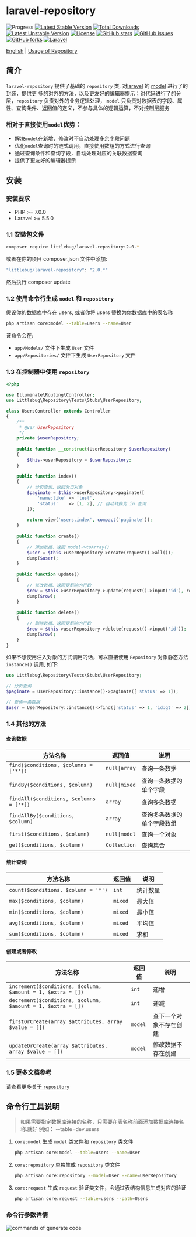 laravel-repository
==================

![Progress](http://progressed.io/bar/100?title=completed) 
[![Latest Stable Version](https://poser.pugx.org/littlebug/laravel-repository/v/stable)](https://packagist.org/packages/littlebug/laravel-repository)
[![Total Downloads](https://poser.pugx.org/littlebug/laravel-repository/downloads)](https://packagist.org/packages/littlebug/laravel-repository)
[![Latest Unstable Version](https://poser.pugx.org/littlebug/laravel-repository/v/unstable)](https://packagist.org/packages/littlebug/laravel-repository)
[![License](https://poser.pugx.org/littlebug/laravel-repository/license)](https://packagist.org/packages/littlebug/laravel-repository)
[![GitHub stars](https://img.shields.io/github/stars/Wanchaochao/laravel-repository.svg)](https://github.com/Wanchaochao/laravel-repository/stargazers)
[![GitHub issues](https://img.shields.io/github/issues/Wanchaochao/laravel-repository.svg)](https://github.com/Wanchaochao/laravel-repository/issues)
[![GitHub forks](https://img.shields.io/github/forks/Wanchaochao/laravel-repository.svg)](https://github.com/Wanchaochao/laravel-repository/network)
[![Laravel](https://img.shields.io/badge/Laravel%20%5E5.5-support-brightgreen.svg)](https://github.com/laravel/laravel)

[English](./README.md) | [Usage of Repository](https://wanchaochao.github.io/laravel-repository/?page=repository)

## 简介

`laravel-repository` 提供了基础的 `repository` 类, 对[laravel](https://laravel.com/) 的 
[model](https://learnku.com/docs/laravel/5.5/eloquent/1332) 进行了的封装，提供更
多的对外的方法，以及更友好的编辑器提示；对代码进行了的分层，`repository` 负责对外的业务逻辑处理，
`model` 只负责对数据表的字段、属性、查询条件、返回值的定义，不参与具体的逻辑运算，不对控制层服务

### 相对于直接使用`model`优势：

- 解决`model`在新增、修改时不自动处理多余字段问题
- 优化`model`查询时的链式调用，直接使用数组的方式进行查询
- 通过查询条件和查询字段，自动处理对应的关联数据查询
- 提供了更友好的编辑器提示

## 安装

### 安装要求

- PHP >= 7.0.0
- Laravel >= 5.5.0

### 1.1 安装包文件

```bash
composer require littlebug/laravel-repository:2.0.*
```
或者在你的项目 composer.json 文件中添加:

```bash
"littlebug/laravel-repository": "2.0.*"
```
然后执行 composer update

### 1.2 使用命令行生成 `model` 和 `repository`

假设你的数据库中存在 users, 或者你将 users 替换为你数据库中的表名称

```bash
php artisan core:model --table=users --name=User
```

该命令会在:

- `app/Models/` 文件下生成 `User` 文件
- `app/Repositories/` 文件下生成 `UserRepository`  文件 

### 1.3 在控制器中使用 `repository` 

```php
<?php

use Illuminate\Routing\Controller;
use Littlebug\Repository\Tests\Stubs\UserRepository;

class UsersController extends Controller 
{
    /**
     * @var UserRepository
     */
    private $userRepository;
    
    public function __construct(UserRepository $userRepository)
    {
        $this->userRepository = $userRepository;
    }
    
    public function index()
    {
        // 分页查询、返回分页对象
        $paginate = $this->userRepository->paginate([
            'name:like' => 'test', 
            'status'    => [1, 2], // 自动转换为 in 查询
        ]);
        
        return view('users.index', compact('paginate'));
    }
    
    public function create()
    {
        // 添加数据、返回 model->toArray()
        $user = $this->userRepository->create(request()->all());
        dump($user);
    }
    
    public function update()
    {
        // 修改数据、返回受影响的行数
        $row = $this->userRepository->update(request()->input('id'), request()->all());
        dump($row);
    }
    
    public function delete()
    {
        // 删除数据、返回受影响的行数
        $row = $this->userRepository->delete(request()->input('id'));
        dump($row);
    }
}

```

如果不想使用注入对象的方式调用的话，可以直接使用 `Repository` 对象静态方法 `instance()` 调用, 如下:

```php
use Littlebug\Repository\Tests\Stubs\UserRepository;

// 分页查询
$paginate = UserRepository::instance()->paginate(['status' => 1]);

// 查询一条数据
$user = UserRepository::instance()->find(['status' => 1, 'id:gt' => 2]);
```
### 1.4 其他的方法

#### 查询数据

| 方法名称 | 返回值 | 说明 |
|-------------|------|------------------|
| `find($conditions, $columns = ['*'])` | `null\|array`|查询一条数据|
| `findBy($conditions, $column)` | `null\|mixed`|查询一条数据的单个字段|
| `findAll($conditions, $columns = ['*])` | `array`|查询多条数据|
| `findAllBy($conditions, $column)` | `array`|查询多条数据的单个字段数组|
| `first($conditions, $column)` | `null\|model`|查询一个对象|
| `get($conditions, $column)` | `Collection`|查询集合|

#### 统计查询

| 方法名称 | 返回值 | 说明 |
|-------------|------|------------------|
| `count($conditions, $column = '*')` | `int`|统计数量|
| `max($conditions, $column)` | `mixed`|最大值|
| `min($conditions, $column)` | `mixed`|最小值|
| `avg($conditions, $column)` | `mixed`|平均值|
| `sum($conditions, $column)` | `mixed`|求和|

#### 创建或者修改

| 方法名称 | 返回值 | 说明 |
|-------------|------|------------------|
| `increment($conditions, $column, $amount = 1, $extra = [])` | `int` | 递增|
| `decrement($conditions, $column, $amount = 1, $extra = [])` | `int` | 递减|
| `firstOrCreate(array $attributes, array $value = [])` | `model` |查下一个对象不存在创建|
| `updateOrCreate(array $attributes, array $value = [])` | `model` |修改数据不存在创建|

### 1.5 更多文档参考

[请查看更多关于 `repository`](https://wanchaochao.github.io/laravel-repository/?page=repository)

## 命令行工具说明

> 如果需要指定数据库连接的名称，只需要在表名称前面添加数据库连接名称.就好 例如： --table=dev.users

1. `core:model` 生成 `model` 类文件和 `repository` 类文件

    ```bash
    php artisan core:model --table=users --name=User
    ```

2. `core:repository` 单独生成 `repository` 类文件

    ```bash
    php artisan core:repository --model=User --name=UserRepository
    ```

3. `core:request` 生成 `request` 验证类文件，会通过表结构信息生成对应的验证

    ```bash
    php artisan core:request --table=users --path=Users
    ```

### 命令行参数详情

![commands of generate code](https://wanchaochao.github.io/laravel-repository/docs/images/commands.png 'core of commands')

